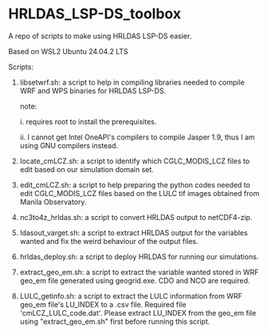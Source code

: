 # HRLDAS_LSP-DS_toolbox
A repo of scripts to make using HRLDAS LSP-DS easier.

Based on WSL2 Ubuntu 24.04.2 LTS 

Scripts:
1. libsetwrf.sh: a script to help in compiling libraries needed to compile WRF and WPS binaries for HRLDAS LSP-DS.

   note:

   i. requires root to install the prerequisites.

   ii. I cannot get Intel OneAPI's compilers to compile Jasper 1.9, thus I am using GNU compilers instead.

2. locate_cmLCZ.sh: a script to identify which CGLC_MODIS_LCZ files to edit based on our simulation domain set.
3. edit_cmLCZ.sh: a script to help preparing the python codes needed to edit CGLC_MODIS_LCZ files based on the LULC tif images obtained from Manila Observatory.
4. nc3to4z_hrldas.sh: a script to convert HRLDAS output to netCDF4-zip.
5. ldasout_varget.sh: a script to extract HRLDAS output for the variables wanted and fix the weird behaviour of the output files.
6. hrldas_deploy.sh: a script to deploy HRLDAS for running our simulations.
7. extract_geo_em.sh: a script to extract the variable wanted stored in WRF geo_em file generated using geogrid.exe. CDO and NCO are required.
8. LULC_getinfo.sh: a script to extract the LULC information from WRF geo_em file's LU_INDEX to a .csv file. Required file 'cmLCZ_LULC_code.dat'. Please extract LU_INDEX from the geo_em file using "extract_geo_em.sh" first before running this script.
